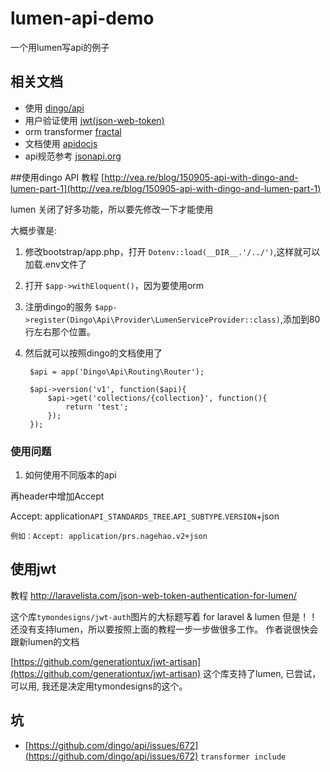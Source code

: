 # lumen-api-demo

一个用lumen写api的例子

## 相关文档
- 使用 [dingo/api](https://github.com/dingo/api)
- 用户验证使用 [jwt(json-web-token)](https://github.com/tymondesigns/jwt-auth)
- orm transformer [fractal](http://fractal.thephpleague.com/)
- 文档使用 [apidocjs](http://apidocjs.com/)
- api规范参考 [jsonapi.org](http://jsonapi.org/format/)

##使用dingo API
教程 [http://vea.re/blog/150905-api-with-dingo-and-lumen-part-1](http://vea.re/blog/150905-api-with-dingo-and-lumen-part-1)

lumen 关闭了好多功能，所以要先修改一下才能使用

大概步骤是:

1. 修改bootstrap/app.php，打开 `Dotenv::load(__DIR__.'/../')`,这样就可以加载.env文件了
2. 打开 `$app->withEloquent()`，因为要使用orm
3. 注册dingo的服务 `$app->register(Dingo\Api\Provider\LumenServiceProvider::class)`,添加到80行左右那个位置。
4. 然后就可以按照dingo的文档使用了

		$api = app('Dingo\Api\Routing\Router');

		$api->version('v1', function($api){
		    $api->get('collections/{collection}', function(){
		        return 'test';
		    });
		});

### 使用问题
1. 如何使用不同版本的api

再header中增加Accept

Accept: application`API_STANDARDS_TREE`.`API_SUBTYPE`.`VERSION`+json

	例如：Accept: application/prs.nagehao.v2+json

## 使用jwt
教程 [http://laravelista.com/json-web-token-authentication-for-lumen/
](http://laravelista.com/json-web-token-authentication-for-lumen/
)

这个库`tymondesigns/jwt-auth`图片的大标题写着 for laravel & lumen
但是！！还没有支持lumen，所以要按照上面的教程一步一步做很多工作。
作者说很快会跟新lumen的文档

[https://github.com/generationtux/jwt-artisan](https://github.com/generationtux/jwt-artisan) 这个库支持了lumen, 已尝试，可以用, 我还是决定用tymondesigns的这个。

## 坑
- [https://github.com/dingo/api/issues/672](https://github.com/dingo/api/issues/672)  `transformer include`